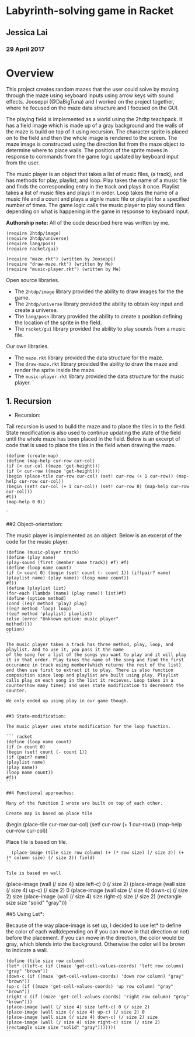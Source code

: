 # Labyrinth-solving game in Racket

## Jessica Lai
### 29 April 2017

# Overview
This project creates random mazes that the user could solve by moving through the maze using keyboard inputs using arrow keys with sound effects.  Jooseppi (@DaBigTuna) and I worked on the project together, where he focused on the maze data structure and I focused on the GUI.

The playing field is implemented as a world using the 2hdtp teachpack.  It has a field image which is made up of a gray background and the walls of the maze is build on top of it using recursion. The character sprite is placed on to the field and then the whole image is rendered to the screen. The maze image is constructed using the direction list from the maze object to determine where to place walls. The position of the sprite moves in response to commands from the game logic updated by keyboard input from the user.  

The music player is an object that takes a list of music files, (a track), and has methods for play, playlist, and loop.  Play takes the name of a music file and finds the corresponding entry in the track and plays it once.  Playlist takes a list of music files and plays it in order.  Loop takes the name of a music file and a count and plays a signle music file or playlist for a specified number of times. The game logic calls the music player to play sound files depending on what is happening in the game in response to keyboard input. 

**Authorship note:** All of the code described here was written by me.

``` racket
(require 2htdp/image)
(require 2htdp/universe)
(require lang/posn)
(require racket/gui)

(require "maze.rkt") (written by Jooseppi)
(require "draw-maze.rkt") (written by Me)
(require "music-player.rkt") (written by Me)
```

Open source libraries.
* The ```2htdp/image``` library provided the ability to draw images for the the game. 
* The ```2htdp/universe``` library provided the ability to obtain key input and create a universe.
* The ```lang/posn``` library provided the ability to create a position defining the location of the sprite in the field.
* The ```racket/gui``` library provided the ability to play sounds from a music file.

Our own libraries.
* The ```maze.rkt``` library provided the data structure for the maze.
* The ```draw-maze.rkt``` library provided the ability to draw the maze and render the sprite inside the maze.
* The ```music-player.rkt``` library provided the data structure for the music player.
`

## 1. Recursion

- Recursion:

Tail recursion is used to build the maze and to place the tiles in to the field. State modification is also used to continue updating the state of the field until the whole maze has been placed in the field.  Below is an excerpt of code that is used to place the tiles in the field when drawing the maze.

``` racket
(define (create-map)
(define (map-help cur-row cur-col)
(if (< cur-col ((maze 'get-height)))
(if (< cur-row ((maze 'get-height)))
(begin (place-tile cur-row cur-col) (set! cur-row (+ 1 cur-row)) (map-help cur-row cur-col))
(begin (set! cur-col (+ 1 cur-col)) (set! cur-row 0) (map-help cur-row cur-col)))
#t))
(map-help 0 0))
```
`
 
##2 Object-orientation:

The music player is implemented as an object.  Below is an excerpt of the code for the music player.

``` racket
(define (music-player track)
(define (play name)
(play-sound (first (member name track)) #f) #f)
(define (loop name count)
(if (> count 0) (begin (set! count (- count 1)) (if(pair? name) (playlist name) (play name)) (loop name count))
#f))
(define (playlist list)
(for-each (lambda (name) (play name)) list)#f)
(define (option method)
(cond ((eq? method 'play) play)
((eq? method 'loop) loop)
((eq? method 'playlist) playlist)
(else (error "Unknown option: music player"
method))))
option)
``

The music player takes a track has three method, play, loop, and playlist. And to use it, you pass it the name
of the song for a list of the songs you want to play and it will play it in that order. Play takes the name of the song and find the first occurance in track using member(which returns the rest of the list) and then use first to extract it to play. There is also function composition since loop and playlist are built using play. Playlist calls play on each song in the list it recieves. Loop takes in a counter(how many times) and uses state modification to decrement the counter.

We only ended up using play in our game though.


##3 State-modification:

The music player uses state modification for the loop function.

``` racket
(define (loop name count)
(if (> count 0) 
(begin (set! count (- count 1)) 
(if (pair? name) 
(playlist name) 
(play name)) 
(loop name count))
#f))
``

##4 Functional approaches:

Many of the function I wrote are built on top of each other.

Create map is based on place tile

```
(begin (place-tile cur-row cur-col) (set! cur-row (+ 1 cur-row)) (map-help cur-row cur-col))
``

Place tile is based on tile.

```
  (place-image (tile size row column) (+ (* row size) (/ size 2)) (+ (* column size) (/ size 2)) field)
``

Tile is based on wall

```
(place-image (wall (/ size 4) size left-c) 0 (/ size 2)
(place-image (wall size (/ size 4) up-c) (/ size 2) 0
(place-image (wall size (/ size 4) down-c) (/ size 2) size
(place-image (wall (/ size 4) size right-c) size (/ size 2)
(rectangle size size "solid" "gray")))
``

##5 Using Let*:

Because of the way place-image is set up, I decided to use let* to define the color of each wall(depending on if you can move in that direction or not) before the placement. If you can move in the direction, the color would be gray, which blends into the background. Otherwise the color will be brown to indicate a wall.

``` racket
(define (tile size row column)
(let* ((left-c (if ((maze 'get-cell-values-coords) 'left row column) "gray" "brown"))
(down-c (if ((maze 'get-cell-values-coords) 'down row column) "gray" "brown"))
(up-c (if ((maze 'get-cell-values-coords) 'up row column) "gray" "brown"))
(right-c (if ((maze 'get-cell-values-coords) 'right row column) "gray" "brown")))
(place-image (wall (/ size 4) size left-c) 0 (/ size 2)
(place-image (wall size (/ size 4) up-c) (/ size 2) 0
(place-image (wall size (/ size 4) down-c) (/ size 2) size
(place-image (wall (/ size 4) size right-c) size (/ size 2)
(rectangle size size "solid" "gray")))))))
``





